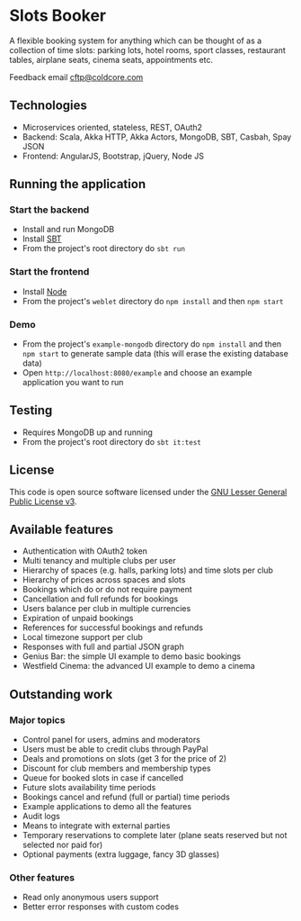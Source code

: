 # Slots Booker #

A flexible booking system for anything which can be thought of as a collection of time slots:
parking lots, hotel rooms, sport classes, restaurant tables, airplane seats, cinema seats, appointments etc.

Feedback email cftp@coldcore.com

## Technologies ##

* Microservices oriented, stateless, REST, OAuth2
* Backend: Scala, Akka HTTP, Akka Actors, MongoDB, SBT, Casbah, Spay JSON
* Frontend: AngularJS, Bootstrap, jQuery, Node JS

## Running the application ##

### Start the backend ###

* Install and run MongoDB
* Install [SBT](http://www.scala-sbt.org)
* From the project's root directory do `sbt run`

### Start the frontend ###

* Install [Node](http://www.scala-sbt.org)
* From the project's `weblet` directory do `npm install` and then `npm start`

### Demo ###

* From the project's `example-mongodb` directory do `npm install` and then `npm start` to generate sample data
(this will erase the existing database data)
* Open `http://localhost:8080/example` and choose an example application you want to run

## Testing ##

* Requires MongoDB up and running
* From the project's root directory do `sbt it:test`

## License ##

This code is open source software licensed under the [GNU Lesser General Public License v3](http://www.gnu.org/licenses/lgpl-3.0.en.html).

## Available features ##
* Authentication with OAuth2 token
* Multi tenancy and multiple clubs per user
* Hierarchy of spaces (e.g. halls, parking lots) and time slots per club
* Hierarchy of prices across spaces and slots
* Bookings which do or do not require payment
* Cancellation and full refunds for bookings
* Users balance per club in multiple currencies
* Expiration of unpaid bookings
* References for successful bookings and refunds
* Local timezone support per club
* Responses with full and partial JSON graph
* Genius Bar: the simple UI example to demo basic bookings
* Westfield Cinema: the advanced UI example to demo a cinema

## Outstanding work ##

### Major topics ###
* Control panel for users, admins and moderators
* Users must be able to credit clubs through PayPal
* Deals and promotions on slots (get 3 for the price of 2)
* Discount for club members and membership types
* Queue for booked slots in case if cancelled
* Future slots availability time periods
* Bookings cancel and refund (full or partial) time periods
* Example applications to demo all the features
* Audit logs
* Means to integrate with external parties
* Temporary reservations to complete later (plane seats reserved but not selected nor paid for)
* Optional payments (extra luggage, fancy 3D glasses)

### Other features ###
* Read only anonymous users support
* Better error responses with custom codes

